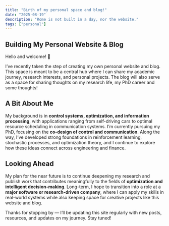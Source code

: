 ```yaml
---
title: "Birth of my personal space and blog!"
date: "2025-08-19"
description: "Rome is not built in a day, nor the website."
tags: ["personal"]
---
```


## Building My Personal Website & Blog

Hello and welcome! 👋  

I’ve recently taken the step of creating my own personal website and blog. This space is meant to be a central hub where I can share my academic journey, research interests, and personal projects. The blog will also serve as a space for sharing thoughts on my research life, my PhD career and some thoughts!

## A Bit About Me
My background is in **control systems, optimization, and information processing**, with applications ranging from self-driving cars to optimal resource scheduling in communication systems. I’m currently pursuing my PhD, focusing on the **co-design of control and communication**. Along the way, I’ve developed strong foundations in reinforcement learning, stochastic processes, and optimization theory, and I continue to explore how these ideas connect across engineering and finance.  

## Looking Ahead
My plan for the near future is to continue deepening my research and publish work that contributes meaningfully to the fields of **optimization and intelligent decision-making**. Long-term, I hope to transition into a role at a **major software or research-driven company**, where I can apply my skills in real-world systems while also keeping space for creative projects like this website and blog.  

Thanks for stopping by — I’ll be updating this site regularly with new posts, resources, and updates on my journey. Stay tuned!

